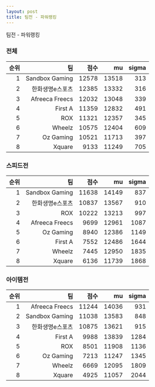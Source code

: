 ```yaml
---
layout: post
title: 팀전 - 파워랭킹
---
```


팀전 - 파워랭킹


### 전체

| 순위 | 팀 | 점수 | mu | sigma |
|---:|---:|---:|---:|---:|
| 1 | Sandbox Gaming | 12578 | 13518 | 313 |
| 2 | 한화생명e스포츠 | 12385 | 13332 | 316 |
| 3 | Afreeca Freecs | 12032 | 13048 | 339 |
| 4 | First A | 11359 | 12832 | 491 |
| 5 | ROX | 11321 | 12357 | 345 |
| 6 | Wheelz | 10575 | 12404 | 609 |
| 7 | Oz Gaming | 10521 | 11713 | 397 |
| 8 | Xquare | 9133 | 11249 | 705 |

### 스피드전

| 순위 | 팀 | 점수 | mu | sigma |
|---:|---:|---:|---:|---:|
| 1 | Sandbox Gaming | 11638 | 14149 | 837 |
| 2 | 한화생명e스포츠 | 10837 | 13567 | 910 |
| 3 | ROX | 10222 | 13213 | 997 |
| 4 | Afreeca Freecs | 9699 | 12961 | 1087 |
| 5 | Oz Gaming | 8940 | 12386 | 1149 |
| 6 | First A | 7552 | 12486 | 1644 |
| 7 | Wheelz | 7445 | 12950 | 1835 |
| 8 | Xquare | 6136 | 11739 | 1868 |

### 아이템전

| 순위 | 팀 | 점수 | mu | sigma |
|---:|---:|---:|---:|---:|
| 1 | Afreeca Freecs | 11244 | 14036 | 931 |
| 2 | Sandbox Gaming | 11038 | 13583 | 848 |
| 3 | 한화생명e스포츠 | 10875 | 13621 | 915 |
| 4 | First A | 9988 | 13839 | 1284 |
| 5 | ROX | 8501 | 11908 | 1136 |
| 6 | Oz Gaming | 7213 | 11247 | 1345 |
| 7 | Wheelz | 6669 | 12095 | 1809 |
| 8 | Xquare | 4925 | 11057 | 2044 |
